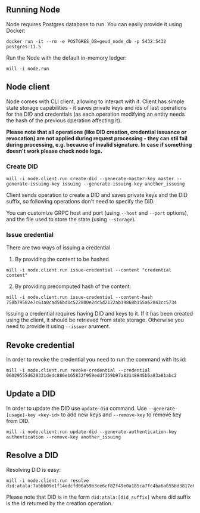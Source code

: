 ## Running Node

Node requires Postgres database to run. You can easily provide it using Docker:
```
docker run -it --rm -e POSTGRES_DB=geud_node_db -p 5432:5432 postgres:11.5
```

Run the Node with the default in-memory ledger:
```
mill -i node.run
```

## Node client

Node comes with CLI client, allowing to interact with it. Client has simple state storage capabilities - it saves private keys and ids of last operations for the DID and credentials (as each operation modifying an entity needs the hash of the previous operation affecting it).

**Please note that all operations (like DID creation, credential issuance or revocation) are not applied during request processing - they can stil fail during processing, e.g. because of invalid signature. In case if something doesn't work please check node logs.**

### Create DID

```
mill -i node.client.run create-did --generate-master-key master --generate-issuing-key issuing --generate-issuing-key another_issuing
```

Client sends operation to create a DID and saves private keys and the DID suffix, so following operations don't need to specify the DID.

You can customize GRPC host and port (using `--host` and `--port` options), and the file used to store the state (using `--storage`).

### Issue credential

There are two ways of issuing a credential

1. By providing the content to be hashed
```
mill -i node.client.run issue-credential --content "credential content"
```

2. By providing precomputed hash of the content:
```
mill -i node.client.run issue-credential --content-hash 758b79582e7c61a0cad56bd1c522880e2dc5d2122ab19868b155a62843cc5734
```

Issuing a credential requires having DID and keys to it. If it has been created using the client, it should be retrieved from state storage. Otherwise you need to provide it using `--issuer` arument.

## Revoke credential

In order to revoke the credential you need to run the command with its id:

```
mill -i node.client.run revoke-credential --credential 06029555d620331dedc886eb65832f959eddf359b97a82148845b5a83a81abc2
```

## Update a DID

In order to update the DID use `update-did` command. Use `--generate-[usage]-key <key-id>` to add new keys and `--remove-key` to remove key from DID.

```
mill -i node.client.run update-did --generate-authentication-key authentication --remove-key another_issuing
```

## Resolve a DID

Resolving DID is easy:

```
mill -i node.client.run resolve did:atala:7abbb09e1f14edcfd06a59b3ce6cf82f49e0a185ca7fc4ba6a655bd3817e6185
```

Please note that DID is in the form `did:atala:[did suffix]` where did suffix is the id returned by the creation operation.
